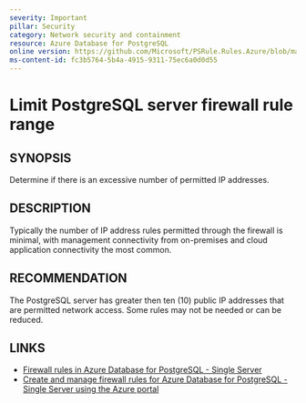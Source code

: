 ```yaml
---
severity: Important
pillar: Security
category: Network security and containment
resource: Azure Database for PostgreSQL
online version: https://github.com/Microsoft/PSRule.Rules.Azure/blob/main/docs/rules/en/Azure.PostgreSQL.FirewallIPRange.md
ms-content-id: fc3b5764-5b4a-4915-9311-75ec6a0d0d55
---
```


# Limit PostgreSQL server firewall rule range

## SYNOPSIS

Determine if there is an excessive number of permitted IP addresses.

## DESCRIPTION

Typically the number of IP address rules permitted through the firewall is minimal, with management connectivity from on-premises and cloud application connectivity the most common.

## RECOMMENDATION

The PostgreSQL server has greater then ten (10) public IP addresses that are permitted network access. Some rules may not be needed or can be reduced.

## LINKS

- [Firewall rules in Azure Database for PostgreSQL - Single Server](https://docs.microsoft.com/en-us/azure/postgresql/concepts-firewall-rules)
- [Create and manage firewall rules for Azure Database for PostgreSQL - Single Server using the Azure portal](https://docs.microsoft.com/azure/postgresql/howto-manage-firewall-using-portal)
